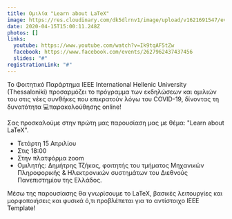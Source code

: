 ```yaml
---
title: Ομιλία "Learn about LaTeX"
image: https://res.cloudinary.com/dk5dlrnv1/image/upload/v1621691547/events/93567107_3331474156882695_8922218267318157312_n.png_ert33o.png
date: 2020-04-15T15:00:11.248Z
photos: []
links:
  youtube: https://www.youtube.com/watch?v=Ik9tqAF5tZw
  facebook: https://www.facebook.com/events/2627962437437456
  slides: "#"
registrationLink: "#"
---
```

Το Φοιτητικό Παράρτημα IEEE International Hellenic University (Thessaloniki) προσαρμόζει το πρόγραμμα των εκδηλώσεων και ομιλιών του στις νέες συνθήκες που επικρατούν λόγω του COVID-19, δίνοντας τη δυνατότητα 💻παρακολούθησης online!

Σας προσκαλούμε στην πρώτη μας παρουσίαση μας με θέμα: "Learn about LaTeX".

- Τετάρτη 15 Απριλίου
- Στις 18:00
- Στην πλατφόρμα zoom
- Ομιλητής: Δημήτρης Τζήκας, φοιτητής του τμήματος Μηχανικών Πληροφορικής & Ηλεκτρονικών συστημάτων του Διεθνούς Πανεπιστημίου της Ελλάδος.

Μέσω της παρουσίασης θα γνωρίσουμε το LaTeX, βασικές λειτουργίες και μορφοποιήσεις και φυσικά ό,τι προβλέπεται για το αντίστοιχο IEEE Template!
